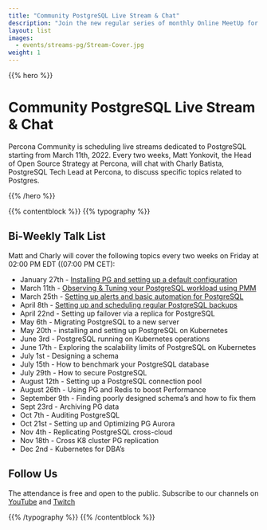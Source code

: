 ```yaml
---
title: "Community PostgreSQL Live Stream & Chat"
description: "Join the new regular series of monthly Online MeetUp for each community every Wednesday on Discord starting from Sept, 8th 2021."
layout: list
images:
  - events/streams-pg/Stream-Cover.jpg
weight: 1
---
```


{{% hero %}}

# Community PostgreSQL Live Stream & Chat

Percona Community is scheduling live streams dedicated to PostgreSQL starting from March 11th, 2022. Every two weeks, Matt Yonkovit, the Head of Open Source Strategy at Percona, will chat with Charly Batista, PostgreSQL Tech Lead at Percona, to discuss specific topics related to Postgres.

{{% /hero %}}

{{% contentblock %}}
{{% typography %}}

## Bi-Weekly Talk List

Matt and Charly will cover the following topics every two weeks on Friday at 02:00 PM EDT ((07:00 PM CET): 

* January 27th - [Installing PG and setting up a default configuration](/events/streams-pg/2022-01-27-installing-pg-and-setting-up-default-configuration/)
* March 11th - [Observing & Tuning your PostgreSQL workload using PMM](/events/streams-pg/2022-03-11-observing-and-tuning-your-postgresql-workload-using-pmm/)
* March 25th - [Setting up alerts and basic automation for PostgreSQL](/events/streams-pg/2022-03-25-setting-up-alert-and-basic-automation-for-postgresql/)
* April 8th - [Setting up and scheduling regular PostgreSQL backups](/events/streams-pg/2022-04-08-setting-up-and-scheduling-regular-postgresql-backups/)
* April 22nd - Setting up failover via a replica for PostgreSQL
* May 6th - Migrating PostgreSQL to a new server
* May 20th - installing and setting up PostgreSQL on Kubernetes
* June 3rd - PostgreSQL running on Kubernetes operations
* June 17th - Exploring the scalability limits of PostgreSQL on Kubernetes
* July 1st - Designing a schema
* July 15th - How to benchmark your PostgreSQL database
* July 29th - How to secure PostgreSQL
* August 12th - Setting up a PostgreSQL connection pool
* August 26th - Using PG and Redis to boost Performance
* September 9th - Finding poorly designed schema’s and how to fix them
* Sept 23rd - Archiving PG data
* Oct 7th - Auditing PostgreSQL
* Oct 21st - Setting up and Optimizing PG Aurora
* Nov 4th - Replicating PostgreSQL cross-cloud
* Nov 18th - Cross K8 cluster PG replication
* Dec 2nd - Kubernetes for DBA’s

## Follow Us

The attendance is free and open to the public.
Subscribe to our channels on [YouTube](https://www.youtube.com/watch?v=hTSHb0NU_1E) and [Twitch](https://www.twitch.tv/perconacommunity)

{{% /typography %}}
{{% /contentblock %}}